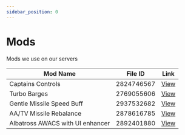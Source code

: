 ```yaml
---
sidebar_position: 0
---
```


# Mods
Mods we use on our servers

| Mod Name                         | File ID      | Link |
|----------------------------------|--------------|----------|
| Captains Controls                | 2824746567   |[View](https://steamcommunity.com/sharedfiles/filedetails/?id=2824746567) |
| Turbo Barges                     | 2769055606   |[View](https://steamcommunity.com/sharedfiles/filedetails/?id=2769055606) |
| Gentle Missile Speed Buff        | 2937532682   |[View](https://steamcommunity.com/sharedfiles/filedetails/?id=2937532682) |
| AA/TV Missile Rebalance          | 2878616785   |[View](https://steamcommunity.com/sharedfiles/filedetails/?id=2878616785) |
| Albatross AWACS with UI enhancer | 2892401880   |[View](https://steamcommunity.com/sharedfiles/filedetails/?id=2892401880) |
